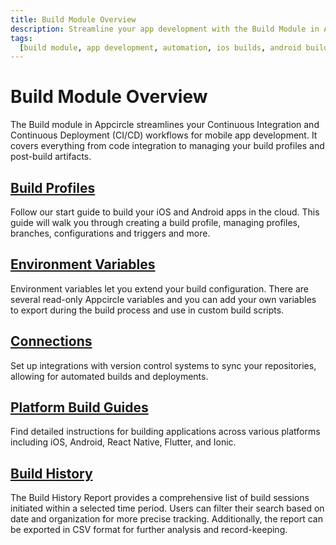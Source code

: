 ```yaml
---
title: Build Module Overview
description: Streamline your app development with the Build Module in Appcircle, offering automated builds for iOS and Android platforms.
tags:
  [build module, app development, automation, ios builds, android builds, ci/cd]
---
```


# Build Module Overview

The Build module in Appcircle streamlines your Continuous Integration and Continuous Deployment (CI/CD) workflows for mobile app development. It covers everything from code integration to managing your build profiles and post-build artifacts.

## [Build Profiles](/build/build-process-management)

Follow our start guide to build your iOS and Android apps in the cloud. This guide will walk you through creating a build profile, managing profiles, branches, configurations and triggers and more.

## [Environment Variables](/build/build-environment-variables)

Environment variables let you extend your build configuration. There are several read-only Appcircle variables and you can add your own variables to export during the build process and use in custom build scripts.

## [Connections](/build/manage-the-connections)

Set up integrations with version control systems to sync your repositories, allowing for automated builds and deployments.

## [Platform Build Guides](/build/platform-build-guides)

Find detailed instructions for building applications across various platforms including iOS, Android, React Native, Flutter, and Ionic.

## [Build History](/build/build-history)

The Build History Report provides a comprehensive list of build sessions initiated within a selected time period. Users can filter their search based on date and organization for more precise tracking. Additionally, the report can be exported in CSV format for further analysis and record-keeping.